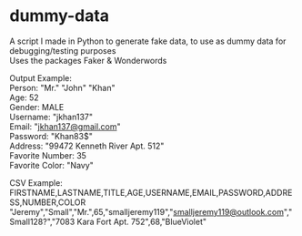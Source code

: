 # dummy-data
A script I made in Python to generate fake data, to use as dummy data for debugging/testing purposes  
Uses the packages Faker & Wonderwords

Output Example:  
Person: "Mr." "John" "Khan"  
	Age: 52  
	Gender: MALE  
	Username: "jkhan137"  
	Email: "jkhan137@gmail.com"  
	Password: "Khan83$"  
	Address: "99472 Kenneth River Apt. 512"  
	Favorite Number: 35  
	Favorite Color: "Navy"  
  
CSV Example:  
FIRSTNAME,LASTNAME,TITLE,AGE,USERNAME,EMAIL,PASSWORD,ADDRESS,NUMBER,COLOR  
"Jeremy","Small","Mr.",65,"smalljeremy119","smalljeremy119@outlook.com","Small128?","7083 Kara Fort Apt. 752",68,"BlueViolet"  
  
